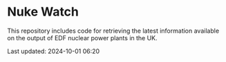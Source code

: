 # Nuke Watch

This repository includes code for retrieving the latest information available on the output of EDF nuclear power plants in the UK.

Last updated: 2024-10-01 06:20